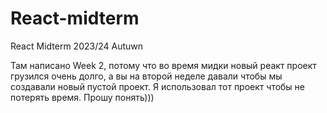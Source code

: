 # React-midterm
React Midterm 2023/24 Autuwn

Там написано Week 2, потому что во время мидки новый реакт проект грузился очень долго, а вы на второй неделе давали чтобы мы создавали новый пустой проект. Я использовал тот проект чтобы не потерять время. Прошу понять)))
